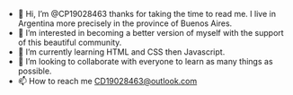 - 👋 Hi, I’m @CP19028463 thanks for taking the time to read me. I live in Argentina more precisely in the province of Buenos Aires.
- 👀 I’m interested in becoming a better version of myself with the support of this beautiful community.
- 🌱 I’m currently learning HTML and CSS then Javascript.
- 💞️ I’m looking to collaborate with everyone to learn as many things as possible.
- 📫 How to reach me CD19028463@outlook.com

<!---
CP19028463/CP19028463 is a ✨ special ✨ repository because its `README.md` (this file) appears on your GitHub profile.
You can click the Preview link to take a look at your changes.
--->
